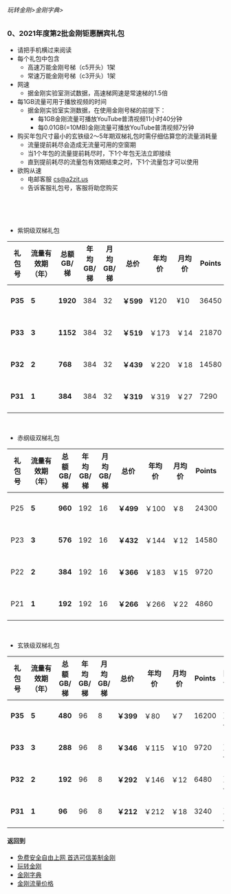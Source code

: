 ###### 玩转金刚>金刚字典>
### 0、2021年度第2批金刚钜惠酬宾礼包
- 请把手机横过来阅读
- 每个礼包中包含
  - 高速万能金刚号梯（c5开头）1架
  - 常速万能金刚号梯（c3开头）1架
- 网速
  - 据金刚实验室测试数据，高速梯网速是常速梯的1.5倍
- 每1GB流量可用于播放视频的时间
  - 据金刚实验室实测数据，在使用金刚号梯的前提下：
    - 每1GB金刚流量可播放YouTube普清视频11小时40分钟
    - 每0.01GB(=10MB)金刚流量可播放YouTube普清视频7分钟
- 购买年包尺寸最小的玄铁级2～5年期双梯礼包时需仔细估算您的流量消耗量
  - 流量提前耗尽会造成无流量可用的空窗期
  - 当1个年包的流量提前耗尽时，下1个年包无法立即接续
  - 直到提前耗尽的流量包有效期结束之时，下1个流量包才可以使用
- 欲购从速 
  - 电邮客服 cs@a2zit.us 
  - 告诉客服礼包号，客服将助您购买
<br>
<br>
<br>


- 紫铜级双梯礼包

|礼包号| 流量有效期（年） |总额GB/梯|年均GB/梯|月均GB/梯 |总价|年均价|月均价|Points|限售|
|-----|--|--------|--------|---------|---|----|---|------|-|
|<strong> P35 </strong> | <strong> 5 </strong> | <strong> 1920 </strong> |384  |32| <strong>￥599</strong>|¥120| ¥10|36450|1万份|
|<strong> P33 </strong> | <strong> 3 </strong> | <strong> 1152 </strong> |384  |32| <strong>￥519 </strong> |￥173|￥14|21870|1万份|
|<strong> P32 </strong> | <strong> 2 </strong> | <strong> 768  </strong> |384  |32| <strong>￥439 </strong> |￥220|￥18|14580|1万份|
|<strong> P31 </strong> | <strong> 1 </strong> | <strong> 384  </strong> |384  |32| <strong>￥319 </strong> |￥319|￥27|7290|1万份|

<br>

- 赤纲级双梯礼包

|礼包号| 流量有效期（年） |总额GB/梯|年均GB/梯|月均GB/梯 |总价|年均价|月均价|Points| 限售|
|-----|--|--------|--------|---------|---|---|---|-------| --|
|P25| <strong> 5 </strong> | <strong> 960 </strong> |192|16| <strong>￥499 </strong> |￥100|￥8| 24300| 1万份|
|P23| <strong> 3 </strong> | <strong> 576 </strong> |192|16| <strong>￥432 </strong> |￥144|￥12| 14580| 1万份|
|P22| <strong> 2 </strong> | <strong> 384 </strong> |192|16| <strong>￥366 </strong> |￥183|￥15| 9720| 1万份|
|P21| <strong> 1 </strong> | <strong> 192 </strong> |192|16| <strong>￥266 </strong> |￥266|￥22|4860| 1万份|

<br>

- 玄铁级双梯礼包

|礼包号|流量有效期（年）|总额GB/梯|年均GB/梯|月均GB/梯 |总价|年均价|月均价|Points| 限售|
|-----|--|-----|-----|-----|-----|----|--|--| --|
| <strong> P35 </strong>| <strong> 5 </strong>| <strong> 480</strong>|96|8| <strong>￥399 </strong>|￥80	|￥7| 16200| 1万份|
| <strong> P33 </strong>| <strong> 3 </strong>| <strong> 288</strong>|96|8| <strong>￥346 </strong>|￥115	|￥10| 9720| 1万份|
| <strong> P32 </strong>| <strong> 2 </strong>| <strong> 192</strong>|96|8| <strong>￥292 </strong>|￥146	|￥12| 6480| 1万份|
| <strong> P31 </strong>| <strong> 1 </strong>| <strong> 96 </strong>|96|8| <strong>￥212 </strong>|￥212	|￥18| 3240| 1万份|




#### 返回到
- [免费安全自由上网 首选可信美制金刚](https://github.com/a2zitpro/web/blob/master/%E5%BE%80%E5%90%8E%E7%BF%BB.md)
- [玩转金刚](https://github.com/a2zitpro/web/blob/master/LadderFree/A.md)
- [金刚字典](https://github.com/a2zitpro/web/blob/master/LadderFree/kkDictionary/KKDictionary.md)
- [金刚流量价格](https://github.com/a2zitpro/web/blob/master/LadderFree/kkDictionary/Price/KKDTPrice.md)



